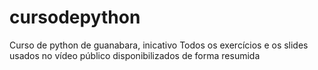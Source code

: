 # cursodepython
Curso de python de guanabara, inicativo
Todos os exercícios e os slides usados no vídeo público disponibilizados de forma resumida

